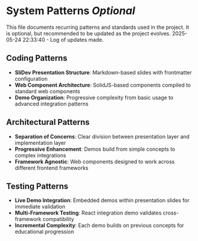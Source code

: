 # System Patterns _Optional_

This file documents recurring patterns and standards used in the project.
It is optional, but recommended to be updated as the project evolves.
2025-05-24 22:33:40 - Log of updates made.

## Coding Patterns

- **SliDev Presentation Structure**: Markdown-based slides with frontmatter configuration
- **Web Component Architecture**: SolidJS-based components compiled to standard web components
- **Demo Organization**: Progressive complexity from basic usage to advanced integration patterns

## Architectural Patterns

- **Separation of Concerns**: Clear division between presentation layer and implementation layer
- **Progressive Enhancement**: Demos build from simple concepts to complex integrations
- **Framework Agnostic**: Web components designed to work across different frontend frameworks

## Testing Patterns

- **Live Demo Integration**: Embedded demos within presentation slides for immediate validation
- **Multi-Framework Testing**: React integration demo validates cross-framework compatibility
- **Incremental Complexity**: Each demo builds on previous concepts for educational progression
